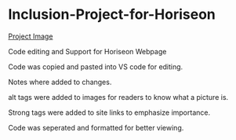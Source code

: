 # Inclusion-Project-for-Horiseon

[Project Image](./assets/images/brand-awareness.png)

Code editing and Support for Horiseon Webpage

Code was copied and pasted into VS code for editing.

Notes where added to changes.

alt tags were added to images for readers to know what a picture is.

Strong tags were added to site links to emphasize importance. 

Code was seperated and formatted for better viewing.



